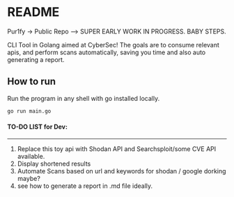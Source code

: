 # README 

Pur1fy -> Public Repo --> SUPER EARLY WORK IN PROGRESS. BABY STEPS.

CLI Tool in Golang aimed at CyberSec!
The goals are to consume relevant apis, and perform scans automatically, saving you time and also auto generating a report. 

## How to run
Run the program in any shell with go installed locally. 
```bash
go run main.go
```

#### TO-DO LIST for Dev:
----------------
1. Replace this toy api with Shodan API and Searchsploit/some CVE API available.
2. Display shortened results
3. Automate Scans based on url and keywords for shodan / google dorking maybe?
4. see how to generate a report in .md file ideally. 